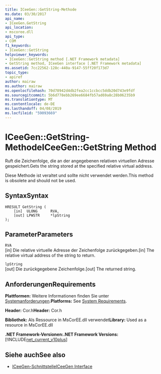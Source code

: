 ```yaml
---
title: ICeeGen::GetString-Methode
ms.date: 03/30/2017
api_name:
- ICeeGen.GetString
api_location:
- mscoree.dll
api_type:
- COM
f1_keywords:
- ICeeGen::GetString
helpviewer_keywords:
- ICeeGen::GetString method [.NET Framework metadata]
- GetString method, ICeeGen interface [.NET Framework metadata]
ms.assetid: 7cc22562-128c-440a-9147-55ff20f173d7
topic_type:
- apiref
author: mairaw
ms.author: mairaw
ms.openlocfilehash: 70d78942d4db2fea2cc1ccbcc5ddb20d743e9fdf
ms.sourcegitcommit: 5b6d778ebb269ee6684fb57ad69a8c28b06235b9
ms.translationtype: MT
ms.contentlocale: de-DE
ms.lasthandoff: 04/08/2019
ms.locfileid: "59093669"
---
```

# <a name="iceegengetstring-method"></a><span data-ttu-id="682a9-102">ICeeGen::GetString-Methode</span><span class="sxs-lookup"><span data-stu-id="682a9-102">ICeeGen::GetString Method</span></span>
<span data-ttu-id="682a9-103">Ruft die Zeichenfolge, die an der angegebenen relativen virtuellen Adresse gespeichert.</span><span class="sxs-lookup"><span data-stu-id="682a9-103">Gets the string stored at the specified relative virtual address.</span></span>  
  
 <span data-ttu-id="682a9-104">Diese Methode ist veraltet und sollte nicht verwendet werden.</span><span class="sxs-lookup"><span data-stu-id="682a9-104">This method is obsolete and should not be used.</span></span>  
  
## <a name="syntax"></a><span data-ttu-id="682a9-105">Syntax</span><span class="sxs-lookup"><span data-stu-id="682a9-105">Syntax</span></span>  
  
```  
HRESULT GetString (  
    [in]  ULONG      RVA,   
    [out] LPWSTR     *lpString  
);  
```  
  
## <a name="parameters"></a><span data-ttu-id="682a9-106">Parameter</span><span class="sxs-lookup"><span data-stu-id="682a9-106">Parameters</span></span>  
 `RVA`  
 <span data-ttu-id="682a9-107">[in] Die relative virtuelle Adresse der Zeichenfolge zurückgegeben.</span><span class="sxs-lookup"><span data-stu-id="682a9-107">[in] The relative virtual address of the string to return.</span></span>  
  
 `lpString`  
 <span data-ttu-id="682a9-108">[out] Die zurückgegebene Zeichenfolge.</span><span class="sxs-lookup"><span data-stu-id="682a9-108">[out] The returned string.</span></span>  
  
## <a name="requirements"></a><span data-ttu-id="682a9-109">Anforderungen</span><span class="sxs-lookup"><span data-stu-id="682a9-109">Requirements</span></span>  
 <span data-ttu-id="682a9-110">**Plattformen:** Weitere Informationen finden Sie unter [Systemanforderungen](../../../../docs/framework/get-started/system-requirements.md).</span><span class="sxs-lookup"><span data-stu-id="682a9-110">**Platforms:** See [System Requirements](../../../../docs/framework/get-started/system-requirements.md).</span></span>  
  
 <span data-ttu-id="682a9-111">**Header:** Cor.h</span><span class="sxs-lookup"><span data-stu-id="682a9-111">**Header:** Cor.h</span></span>  
  
 <span data-ttu-id="682a9-112">**Bibliothek:** Als Ressource in MsCorEE.dll verwendet</span><span class="sxs-lookup"><span data-stu-id="682a9-112">**Library:** Used as a resource in MsCorEE.dll</span></span>  
  
 **<span data-ttu-id="682a9-113">.NET Framework-Versionen:</span><span class="sxs-lookup"><span data-stu-id="682a9-113">.NET Framework Versions:</span></span>** [!INCLUDE[net_current_v10plus](../../../../includes/net-current-v10plus-md.md)]  
  
## <a name="see-also"></a><span data-ttu-id="682a9-114">Siehe auch</span><span class="sxs-lookup"><span data-stu-id="682a9-114">See also</span></span>

- [<span data-ttu-id="682a9-115">ICeeGen-Schnittstelle</span><span class="sxs-lookup"><span data-stu-id="682a9-115">ICeeGen Interface</span></span>](../../../../docs/framework/unmanaged-api/metadata/iceegen-interface.md)
